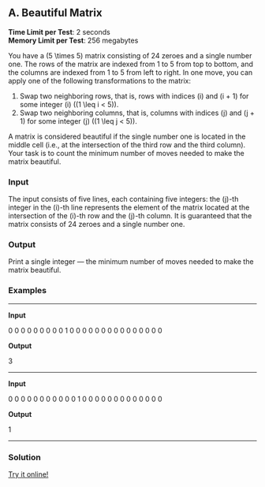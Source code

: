 ## A. Beautiful Matrix

**Time Limit per Test**: 2 seconds  
**Memory Limit per Test**: 256 megabytes

You have a \(5 \times 5\) matrix consisting of 24 zeroes and a single number one. The rows of the matrix are indexed from 1 to 5 from top to bottom, and the columns are indexed from 1 to 5 from left to right. In one move, you can apply one of the following transformations to the matrix:

1. Swap two neighboring rows, that is, rows with indices \(i\) and \(i + 1\) for some integer \(i\) (\(1 \leq i < 5\)).
2. Swap two neighboring columns, that is, columns with indices \(j\) and \(j + 1\) for some integer \(j\) (\(1 \leq j < 5\)).

A matrix is considered beautiful if the single number one is located in the middle cell (i.e., at the intersection of the third row and the third column). Your task is to count the minimum number of moves needed to make the matrix beautiful.

### Input

The input consists of five lines, each containing five integers: the \(j\)-th integer in the \(i\)-th line represents the element of the matrix located at the intersection of the \(i\)-th row and the \(j\)-th column. It is guaranteed that the matrix consists of 24 zeroes and a single number one.

### Output

Print a single integer — the minimum number of moves needed to make the matrix beautiful.

### Examples

***

**Input**

0 0 0 0 0
0 0 0 0 1
0 0 0 0 0
0 0 0 0 0
0 0 0 0 0


**Output**

3

***
**Input**

0 0 0 0 0
0 0 0 0 0
0 1 0 0 0
0 0 0 0 0
0 0 0 0 0

**Output**

1

***

### Solution
[Try it online!](https://tio.run/##hY3BbsMgDIbP8VP4VtC6Ktm0y6Q9SRVFNHVXtAQiA@vWl09NUNXsNCGB/fN99vQbz969zvNoItsrfuDeuilFpXdhGqy8ePKMHVqHbNwnqTfdAnybIVEXyHB/FmfTbAAyZ92Rfjr2ly3KlSVyaSQ2kVTZoN@hsif8MyDP9hf5qIrf@yGNTuZKulsitea1gL33fBRCrTau5cwcmMwXAFNIQ8zsIu3rFp/xZYula5ZOVxDS2C1RENQcgiqe4Bqf1kHTaoCJrYvq4ehqnmssp4F7Vf9T3QA "Python 3 – Try It Online")